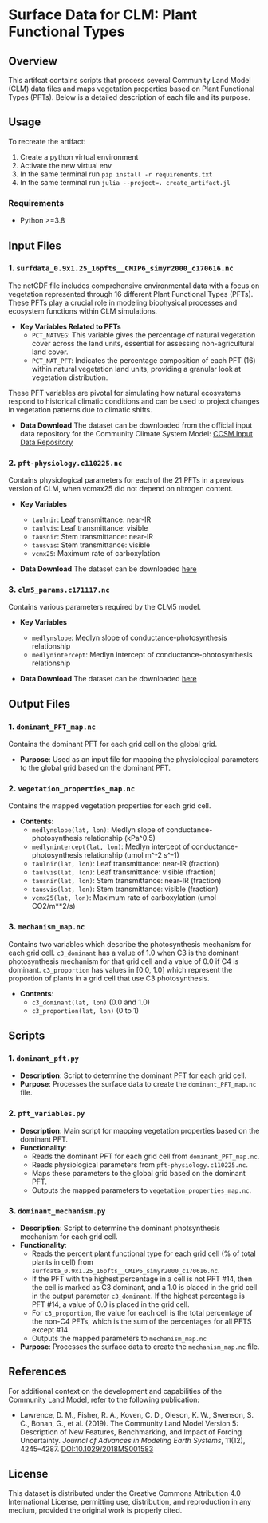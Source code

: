 # Surface Data for CLM: Plant Functional Types

## Overview
This artifcat contains scripts that process several Community Land Model (CLM) data files and maps vegetation properties based on Plant Functional Types (PFTs).
Below is a detailed description of each file and its purpose.

<!-- This repository contains the `surfdata_0.9x1.25_16pfts__CMIP6_simyr2000_c170616.nc` file used in the Community Land Model (CLM) for historical climate modeling. The dataset is tailored for simulations that emphasize natural vegetation dynamics without the inclusion of cultivated crops (CFTs). -->
## Usage
To recreate the artifact:
1. Create a python virtual environment
2. Activate the new virtual env
3. In the same terminal run `pip install -r requirements.txt`
4. In the same terminal run `julia --project=. create_artifact.jl`

### Requirements
- Python >=3.8

## Input Files

### 1. `surfdata_0.9x1.25_16pfts__CMIP6_simyr2000_c170616.nc`
The netCDF file includes comprehensive environmental data with a focus on vegetation represented through 16 different Plant Functional Types (PFTs). These PFTs play a crucial role in modeling biophysical processes and ecosystem functions within CLM simulations.

- **Key Variables Related to PFTs**
    - `PCT_NATVEG`: This variable gives the percentage of natural vegetation cover across the land units, essential for assessing non-agricultural land cover.
    - `PCT_NAT_PFT`: Indicates the percentage composition of each PFT (16) within natural vegetation land units, providing a granular look at vegetation distribution.

These PFT variables are pivotal for simulating how natural ecosystems respond to historical climatic conditions and can be used to project changes in vegetation patterns due to climatic shifts.

- **Data Download** The dataset can be downloaded from the official input data repository for the Community Climate System Model:
[CCSM Input Data Repository](https://svn-ccsm-inputdata.cgd.ucar.edu/trunk/inputdata/lnd/clm2/surfdata_map/)

### 2. `pft-physiology.c110225.nc`
Contains physiological parameters for each of the 21 PFTs in a previous version of CLM, when vcmax25 did not depend on nitrogen content.

- **Key Variables**
    - `taulnir`: Leaf transmittance: near-IR
    - `taulvis`: Leaf transmittance: visible
    - `tausnir`: Stem transmittance: near-IR
    - `tausvis`: Stem transmittance: visible
    - `vcmx25`: Maximum rate of carboxylation

- **Data Download** The dataset can be downloaded
[here](https://svn-ccsm-inputdata.cgd.ucar.edu/trunk/inputdata/lnd/clm2/pftdata/pft-physiology.c110225.nc)

### 3. `clm5_params.c171117.nc`
Contains various parameters required by the CLM5 model.

- **Key Variables**
    - `medlynslope`: Medlyn slope of conductance-photosynthesis relationship
    - `medlynintercept`: Medlyn intercept of conductance-photosynthesis relationship

- **Data Download** The dataset can be downloaded
[here](https://svn-ccsm-inputdata.cgd.ucar.edu/trunk/inputdata/lnd/clm2/paramdata/clm5_params.c171117.nc)


## Output Files

### 1. `dominant_PFT_map.nc`
Contains the dominant PFT for each grid cell on the global grid.
- **Purpose**: Used as an input file for mapping the physiological parameters to the global grid based on the dominant PFT.

### 2. `vegetation_properties_map.nc`
Contains the mapped vegetation properties for each grid cell.
- **Contents**:
  - `medlynslope(lat, lon)`: Medlyn slope of conductance-photosynthesis relationship (kPa^0.5)
  - `medlynintercept(lat, lon)`: Medlyn intercept of conductance-photosynthesis relationship (umol m^-2 s^-1)
  - `taulnir(lat, lon)`: Leaf transmittance: near-IR (fraction)
  - `taulvis(lat, lon)`: Leaf transmittance: visible (fraction)
  - `tausnir(lat, lon)`: Stem transmittance: near-IR (fraction)
  - `tausvis(lat, lon)`: Stem transmittance: visible (fraction)
  - `vcmx25(lat, lon)`: Maximum rate of carboxylation (umol CO2/m**2/s)

### 3. `mechanism_map.nc`
Contains two variables which describe the photosynthesis mechanism for each grid cell.
`c3_dominant` has a value of 1.0 when C3 is the dominant photosynthesis mechanism for that grid cell and a
value of 0.0 if C4 is dominant. `c3_proportion` has values in [0.0, 1.0] which represent the proportion of plants
in a grid cell that use C3 photosynthesis.
- **Contents**:
  - `c3_dominant(lat, lon)` (0.0 and 1.0)
  - `c3_proportion(lat, lon)` (0 to 1)

## Scripts

### 1. `dominant_pft.py`
- **Description**: Script to determine the dominant PFT for each grid cell.
- **Purpose**: Processes the surface data to create the `dominant_PFT_map.nc` file.

### 2. `pft_variables.py`
- **Description**: Main script for mapping vegetation properties based on the dominant PFT.
- **Functionality**:
  - Reads the dominant PFT for each grid cell from `dominant_PFT_map.nc`.
  - Reads physiological parameters from `pft-physiology.c110225.nc`.
  - Maps these parameters to the global grid based on the dominant PFT.
  - Outputs the mapped parameters to `vegetation_properties_map.nc`.

### 3. `dominant_mechanism.py`
- **Description**: Script to determine the dominant photsynthesis mechanism for each grid cell.
- **Functionality**:
  - Reads the percent plant functional type for each grid cell (% of total plants in cell) from `surfdata_0.9x1.25_16pfts__CMIP6_simyr2000_c170616.nc`.
  - If the PFT with the highest percentage in a cell is not PFT #14, then the cell is marked as C3 dominant, and a 1.0 is placed in the grid cell in the output parameter `c3_dominant`. If the highest percentage is PFT #14, a value of 0.0 is placed in the grid cell.
  - For `c3_proportion`, the value for each cell is the total percentage of the non-C4 PFTs, which is the sum of the percentages for all PFTS except #14.
  - Outputs the mapped parameters to `mechanism_map.nc`
- **Purpose**: Processes the surface data to create the `mechanism_map.nc` file.

## References
For additional context on the development and capabilities of the Community Land Model, refer to the following publication:
- Lawrence, D. M., Fisher, R. A., Koven, C. D., Oleson, K. W., Swenson, S. C., Bonan, G., et al. (2019). The Community Land Model Version 5: Description of New Features, Benchmarking, and Impact of Forcing Uncertainty. *Journal of Advances in Modeling Earth Systems*, 11(12), 4245–4287. [DOI:10.1029/2018MS001583](https://doi.org/10.1029/2018MS001583)

## License
This dataset is distributed under the Creative Commons Attribution 4.0 International License, permitting use, distribution, and reproduction in any medium, provided the original work is properly cited.
